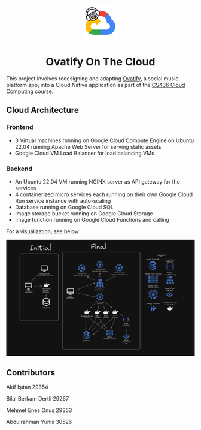 <p align="center">
 <img align="center" src="assets/images/logo.svg" height="96" />
 <h1 align="center">
  Ovatify On The Cloud
 </h1>
</p>

This project involves redesigning and adapting [Ovatify](https://github.com/akifisitan/ovatify), a social music platform app, into a Cloud Native application as part of the [CS436 Cloud Computing](https://suis.sabanciuniv.edu/prod/bwckctlg.p_disp_course_detail?cat_term_in=202302&subj_code_in=CS&crse_numb_in=436) course.

## Cloud Architecture

### Frontend

- 3 Virtual machines running on Google Cloud Compute Engine on Ubuntu 22.04 running Apache Web Server for serving static assets
- Google Cloud VM Load Balancer for load balancing VMs

### Backend

- An Ubuntu 22.04 VM running NGINX server as API gateway for the services
- 4 containerized micro services each running on their own Google Cloud Run service instance with auto-scaling
- Database running on Google Cloud SQL
- Image storage bucket running on Google Cloud Storage
- Image function running on Google Cloud Functions and calling

For a visualization, see below

![cloud-architecture](assets/images/cloud-architecture.png)

## Contributors

Akif Işıtan 29354

Bilal Berkam Dertli 29267

Mehmet Enes Onuş 29353

Abdulrahman Yunis 30526
